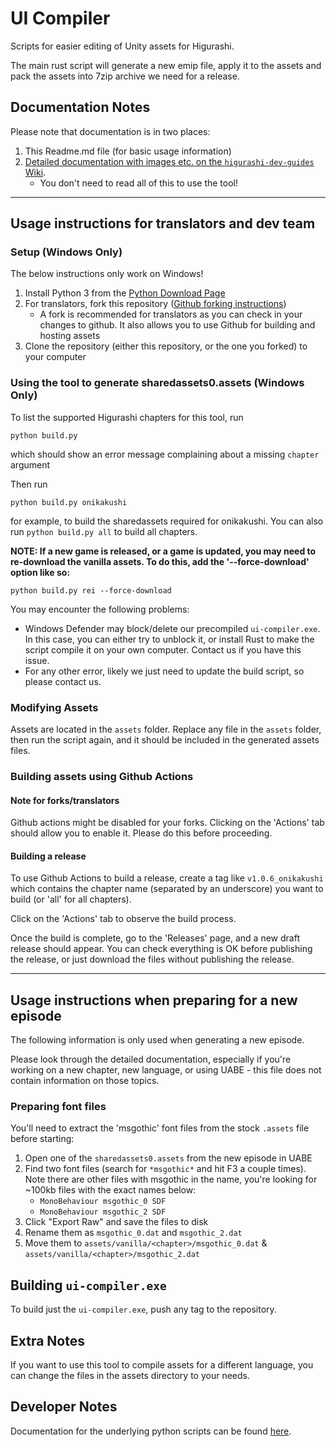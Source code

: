 # UI Compiler

Scripts for easier editing of Unity assets for Higurashi.

The main rust script will generate a new emip file, apply it to the assets and pack the assets into 7zip archive we need for a release.

## Documentation Notes

Please note that documentation is in two places:

1. This Readme.md file (for basic usage information)
2. [Detailed documentation with images etc. on the `higurashi-dev-guides` Wiki](https://github.com/07th-mod/higurashi-dev-guides/wiki/UI-editing-scripts).
    - You don't need to read all of this to use the tool!

----

## Usage instructions for translators and dev team

### Setup (Windows Only)

The below instructions only work on Windows!

1. Install Python 3 from the [Python Download Page](https://www.python.org/downloads/)
2. For translators, fork this repository ([Github forking instructions]( https://docs.github.com/en/get-started/quickstart/fork-a-repo))
     - A fork is recommended for translators as you can check in your changes to github. It also allows you to use Github for building and hosting assets
3. Clone the repository (either this repository, or the one you forked) to your computer

### Using the tool to generate sharedassets0.assets (Windows Only)

To list the supported Higurashi chapters for this tool, run

```python build.py```

which should show an error message complaining about a missing `chapter` argument

Then run

```python build.py onikakushi```

for example, to build the sharedassets required for onikakushi. You can also run `python build.py all` to build all chapters.

**NOTE: If a new game is released, or a game is updated, you may need to re-download the vanilla assets. To do this, add the '--force-download' option like so:**

```python build.py rei --force-download```

You may encounter the following problems:
- Windows Defender may block/delete our precompiled `ui-compiler.exe`. In this case, you can either try to unblock it, or install Rust to make the script compile it on your own computer. Contact us if you have this issue.
- For any other error, likely we just need to update the build script, so please contact us.

### Modifying Assets

Assets are located in the `assets` folder. Replace any file in the `assets` folder, then run the script again, and it should be included in the generated assets files.

### Building assets using Github Actions

#### Note for forks/translators

Github actions might be disabled for your forks. Clicking on the 'Actions' tab should allow you to enable it. Please do this before proceeding.

#### Building a release

To use Github Actions to build a release, create a tag like `v1.0.6_onikakushi` which contains the chapter name (separated by an underscore) you want to build (or 'all' for all chapters).

Click on the 'Actions' tab to observe the build process.

Once the build is complete, go to the 'Releases' page, and a new draft release should appear. You can check everything is OK before publishing the release, or just download the files without publishing the release.

----

## Usage instructions when preparing for a new episode

The following information is only used when generating a new episode.

Please look through the detailed documentation, especially if you're working on a new chapter, new language, or using UABE - this file does not contain information on those topics.

### Preparing font files

You'll need to extract the 'msgothic' font files from the stock `.assets` file before starting:

1. Open one of the `sharedassets0.assets` from the new episode in UABE
2. Find two font files (search for `*msgothic*` and hit F3 a couple times). Note there are other files with msgothic in the name, you're looking for ~100kb files with the exact names below:
    - `MonoBehaviour msgothic_0 SDF`
    - `MonoBehaviour msgothic_2 SDF`
1. Click "Export Raw" and save the files to disk
2. Rename them as `msgothic_0.dat` and `msgothic_2.dat`
3. Move them to `assets/vanilla/<chapter>/msgothic_0.dat` & `assets/vanilla/<chapter>/msgothic_2.dat`

## Building `ui-compiler.exe`

To build just the `ui-compiler.exe`, push any tag to the repository.

## Extra Notes

If you want to use this tool to compile assets for a different language, you can change the files in the assets directory to your needs.

## Developer Notes

Documentation for the underlying python scripts can be found [here](https://github.com/07th-mod/higurashi-dev-guides/wiki/UI-editing-scripts).
